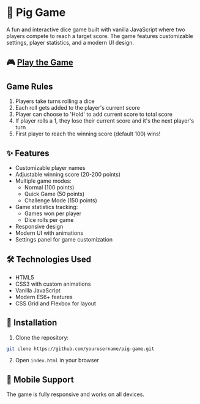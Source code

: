 # 🎲 Pig Game

A fun and interactive dice game built with vanilla JavaScript where two players compete to reach a target score. The game features customizable settings, player statistics, and a modern UI design.

## 🎮 [Play the Game](https://qs3h.github.io/Pig-Game/)

## Game Rules

1. Players take turns rolling a dice
2. Each roll gets added to the player's current score
3. Player can choose to 'Hold' to add current score to total score
4. If player rolls a 1, they lose their current score and it's the next player's turn
5. First player to reach the winning score (default 100) wins!

## ✨ Features

- Customizable player names
- Adjustable winning score (20-200 points)
- Multiple game modes:
  - Normal (100 points)
  - Quick Game (50 points)
  - Challenge Mode (150 points)
- Game statistics tracking:
  - Games won per player
  - Dice rolls per game
- Responsive design
- Modern UI with animations
- Settings panel for game customization

## 🛠️ Technologies Used

- HTML5
- CSS3 with custom animations
- Vanilla JavaScript
- Modern ES6+ features
- CSS Grid and Flexbox for layout

## 🚀 Installation

1. Clone the repository:

```bash
git clone https://github.com/yourusername/pig-game.git
```

2. Open `index.html` in your browser

## 📱 Mobile Support

The game is fully responsive and works on all devices.
